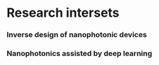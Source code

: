 # Research intersets

### Inverse design of nanophotonic devices

### Nanophotonics assisted by deep learning
